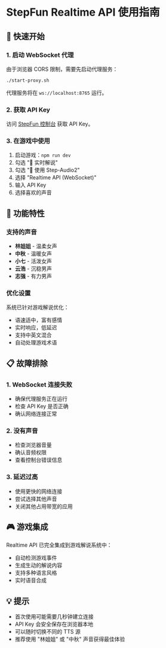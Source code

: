 # StepFun Realtime API 使用指南

## 🚀 快速开始

### 1. 启动 WebSocket 代理

由于浏览器 CORS 限制，需要先启动代理服务：

```bash
./start-proxy.sh
```

代理服务将在 `ws://localhost:8765` 运行。

### 2. 获取 API Key

访问 [StepFun 控制台](https://platform.stepfun.com) 获取 API Key。

### 3. 在游戏中使用

1. 启动游戏：`npm run dev`
2. 勾选 "🎤 实时解说"
3. 勾选 "🤖 使用 Step-Audio2"
4. 选择 "Realtime API (WebSocket)"
5. 输入 API Key
6. 选择喜欢的声音

## 🔧 功能特性

### 支持的声音

- **林姐姐** - 温柔女声
- **中秋** - 温暖女声  
- **小七** - 活泼女声
- **云浩** - 沉稳男声
- **志强** - 有力男声

### 优化设置

系统已针对游戏解说优化：
- 语速适中，富有感情
- 实时响应，低延迟
- 支持中英文混合
- 自动处理游戏术语

## 📋 故障排除

### 1. WebSocket 连接失败

- 确保代理服务正在运行
- 检查 API Key 是否正确
- 确认网络连接正常

### 2. 没有声音

- 检查浏览器音量
- 确认音频权限
- 查看控制台错误信息

### 3. 延迟过高

- 使用更快的网络连接
- 尝试选择其他声音
- 关闭其他占用带宽的应用

## 🎮 游戏集成

Realtime API 已完全集成到游戏解说系统中：
- 自动检测游戏事件
- 生成生动的解说内容
- 支持多种语言风格
- 实时语音合成

## 💡 提示

- 首次使用可能需要几秒钟建立连接
- API Key 会安全保存在浏览器本地
- 可以随时切换不同的 TTS 源
- 推荐使用 "林姐姐" 或 "中秋" 声音获得最佳体验
